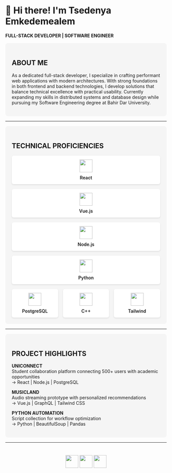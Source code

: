 # 👋 Hi there! I'm Tsedenya Emkedemealem  
**FULL-STACK DEVELOPER | SOFTWARE ENGINEER**  

<div style="background: #f5f5f5; padding: 20px; border-radius: 8px; margin: 15px 0;">

## ABOUT ME  

As a dedicated full-stack developer, I specialize in crafting performant web applications with modern architectures. With strong foundations in both frontend and backend technologies, I develop solutions that balance technical excellence with practical usability. Currently expanding my skills in distributed systems and database design while pursuing my Software Engineering degree at Bahir Dar University.

</div>

---

<div style="background: #f5f5f5; padding: 20px; border-radius: 8px; margin: 15px 0;">

## TECHNICAL PROFICIENCIES  

<div style="display: grid; grid-template-rows: repeat(4, 1fr); gap: 15px; margin-top: 15px;">

<!-- Row 1 (4 items) -->
<div style="background: white; padding: 12px; border-radius: 6px; text-align: center; box-shadow: 0 2px 4px rgba(0,0,0,0.1); transition: all 0.3s ease;" onmouseover="this.style.transform='translateY(-5px)'; this.style.boxShadow='0 5px 15px rgba(0,0,0,0.1)'" onmouseout="this.style.transform=''; this.style.boxShadow='0 2px 4px rgba(0,0,0,0.1)'">
<img src="https://cdn.jsdelivr.net/gh/devicons/devicon/icons/react/react-original.svg" width="40"/>
<p style="margin: 8px 0 0; font-weight: 600;">React</p>
</div>

<div style="background: white; padding: 12px; border-radius: 6px; text-align: center; box-shadow: 0 2px 4px rgba(0,0,0,0.1); transition: all 0.3s ease;" onmouseover="this.style.transform='translateY(-5px)'; this.style.boxShadow='0 5px 15px rgba(0,0,0,0.1)'" onmouseout="this.style.transform=''; this.style.boxShadow='0 2px 4px rgba(0,0,0,0.1)'">
<img src="https://cdn.jsdelivr.net/gh/devicons/devicon/icons/vuejs/vuejs-original.svg" width="40"/>
<p style="margin: 8px 0 0; font-weight: 600;">Vue.js</p>
</div>

<div style="background: white; padding: 12px; border-radius: 6px; text-align: center; box-shadow: 0 2px 4px rgba(0,0,0,0.1); transition: all 0.3s ease;" onmouseover="this.style.transform='translateY(-5px)'; this.style.boxShadow='0 5px 15px rgba(0,0,0,0.1)'" onmouseout="this.style.transform=''; this.style.boxShadow='0 2px 4px rgba(0,0,0,0.1)'">
<img src="https://cdn.jsdelivr.net/gh/devicons/devicon/icons/nodejs/nodejs-original.svg" width="40"/>
<p style="margin: 8px 0 0; font-weight: 600;">Node.js</p>
</div>

<div style="background: white; padding: 12px; border-radius: 6px; text-align: center; box-shadow: 0 2px 4px rgba(0,0,0,0.1); transition: all 0.3s ease;" onmouseover="this.style.transform='translateY(-5px)'; this.style.boxShadow='0 5px 15px rgba(0,0,0,0.1)'" onmouseout="this.style.transform=''; this.style.boxShadow='0 2px 4px rgba(0,0,0,0.1)'">
<img src="https://cdn.jsdelivr.net/gh/devicons/devicon/icons/python/python-original.svg" width="40"/>
<p style="margin: 8px 0 0; font-weight: 600;">Python</p>
</div>

</div>

<div style="display: grid; grid-template-columns: repeat(3, 1fr); gap: 15px; margin-top: 15px;">

<!-- Row 2 (3 items) -->
<div style="background: white; padding: 12px; border-radius: 6px; text-align: center; box-shadow: 0 2px 4px rgba(0,0,0,0.1); transition: all 0.3s ease;" onmouseover="this.style.transform='translateY(-5px)'; this.style.boxShadow='0 5px 15px rgba(0,0,0,0.1)'" onmouseout="this.style.transform=''; this.style.boxShadow='0 2px 4px rgba(0,0,0,0.1)'">
<img src="https://cdn.jsdelivr.net/gh/devicons/devicon/icons/postgresql/postgresql-original.svg" width="40"/>
<p style="margin: 8px 0 0; font-weight: 600;">PostgreSQL</p>
</div>

<div style="background: white; padding: 12px; border-radius: 6px; text-align: center; box-shadow: 0 2px 4px rgba(0,0,0,0.1); transition: all 0.3s ease;" onmouseover="this.style.transform='translateY(-5px)'; this.style.boxShadow='0 5px 15px rgba(0,0,0,0.1)'" onmouseout="this.style.transform=''; this.style.boxShadow='0 2px 4px rgba(0,0,0,0.1)'">
<img src="https://cdn.jsdelivr.net/gh/devicons/devicon/icons/cplusplus/cplusplus-original.svg" width="40"/>
<p style="margin: 8px 0 0; font-weight: 600;">C++</p>
</div>

<div style="background: white; padding: 12px; border-radius: 6px; text-align: center; box-shadow: 0 2px 4px rgba(0,0,0,0.1); transition: all 0.3s ease;" onmouseover="this.style.transform='translateY(-5px)'; this.style.boxShadow='0 5px 15px rgba(0,0,0,0.1)'" onmouseout="this.style.transform=''; this.style.boxShadow='0 2px 4px rgba(0,0,0,0.1)'">
<img src="https://cdn.jsdelivr.net/gh/devicons/devicon/icons/tailwindcss/tailwindcss-plain.svg" width="40"/>
<p style="margin: 8px 0 0; font-weight: 600;">Tailwind</p>
</div>

</div>
</div>

---

<div style="background: #f5f5f5; padding: 20px; border-radius: 8px; margin: 15px 0;">

## PROJECT HIGHLIGHTS  

**UNICONNECT**  
Student collaboration platform connecting 500+ users with academic opportunities  
→ React | Node.js | PostgreSQL  

**MUSICLAND**  
Audio streaming prototype with personalized recommendations  
→ Vue.js | GraphQL | Tailwind CSS  

**PYTHON AUTOMATION**  
Script collection for workflow optimization  
→ Python | BeautifulSoup | Pandas  

</div>

---

<div style="display: flex; justify-content: center; gap: 12px; margin: 25px 0;">

[<img src="https://img.shields.io/badge/-CONNECT_ON_LINKEDIN-0A66C2?style=for-the-badge&logo=linkedin&logoColor=white" height="40">](https://linkedin.com/in/yourprofile)
[<img src="https://img.shields.io/badge/-EMAIL_ME-D14836?style=for-the-badge&logo=gmail&logoColor=white" height="40">](mailto:your.email@example.com)
[<img src="https://img.shields.io/badge/-VIEW_PORTFOLIO-4285F4?style=for-the-badge&logo=googlechrome&logoColor=white" height="40">](https://yourportfolio.com)

</div>
